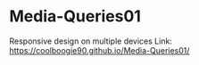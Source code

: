 # Media-Queries01
Responsive design on multiple devices
Link: https://coolboogie90.github.io/Media-Queries01/
